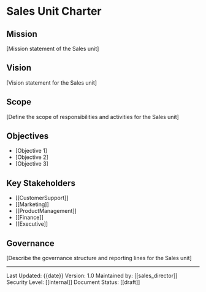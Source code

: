 # Sales Unit Charter

## Mission

[Mission statement of the Sales unit]

## Vision

[Vision statement for the Sales unit]

## Scope

[Define the scope of responsibilities and activities for the Sales unit]

## Objectives

- [Objective 1]
- [Objective 2]
- [Objective 3]

## Key Stakeholders

- [[CustomerSupport]]
- [[Marketing]]
- [[ProductManagement]]
- [[Finance]]
- [[Executive]]

## Governance

[Describe the governance structure and reporting lines for the Sales unit]

---
Last Updated: {{date}}
Version: 1.0
Maintained by: [[sales_director]]
Security Level: [[internal]]
Document Status: [[draft]]

